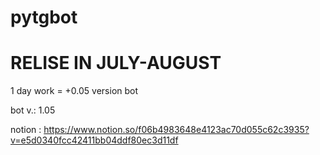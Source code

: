 # pytgbot
# RELISE IN JULY-AUGUST

1 day work = +0.05 version bot

bot v.: 1.05

notion : https://www.notion.so/f06b4983648e4123ac70d055c62c3935?v=e5d0340fcc42411bb04ddf80ec3d11df